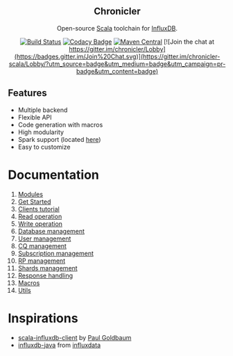 <div align="center">

## Chronicler
Open-source [Scala](https://www.scala-lang.org/) toolchain for [InfluxDB](https://www.influxdata.com/).

[![Build Status](https://travis-ci.org/fsanaulla/chronicler.svg?branch=master)](https://travis-ci.org/fsanaulla/chronicler)
[![Codacy Badge](https://api.codacy.com/project/badge/Grade/6a69284084ab47d19538eb69745353a2)](https://www.codacy.com/app/fsanaulla/chronicler?utm_source=github.com&amp;utm_medium=referral&amp;utm_content=fsanaulla/chronicler&amp;utm_campaign=Badge_Grade)
[![Maven Central](https://maven-badges.herokuapp.com/maven-central/com.github.fsanaulla/chronicler-core-shared_2.11/badge.svg)](https://maven-badges.herokuapp.com/maven-central/com.github.fsanaulla/chronicler-core-shared_2.11)
[![Join the chat at https://gitter.im/chronicler/Lobby](https://badges.gitter.im/Join%20Chat.svg)](https://gitter.im/chronicler-scala/Lobby/?utm_source=badge&utm_medium=badge&utm_campaign=pr-badge&utm_content=badge)
</div>

## Features
- Multiple backend
- Flexible API
- Code generation with macros
- High modularity
- Spark support (located [here](https://github.com/fsanaulla/chronicler-spark))
- Easy to customize

# Documentation
1. [Modules](docs/modules.md)
1. [Get Started](docs/get_started.md)
1. [Clients tutorial](docs/clients.md)
2. [Read operation](docs/read_operation_notes.md)
3. [Write operation](docs/write_operation_notes.md)
4. [Database management](docs/database_management.md)
5. [User management](docs/user_management.md)
6. [CQ management](docs/continuous_query-management.md)
7. [Subscription management](docs/subscription_management.md)
8. [RP management](docs/retention_policy_management.md)
9. [Shards management](docs/shard_management.md)
10. [Response handling](docs/response_handling.md)
11. [Macros](docs/macros.md)
12. [Utils](docs/utils.md)

# Inspirations
- [scala-influxdb-client](https://github.com/paulgoldbaum/scala-influxdb-client) by [Paul Goldbaum](https://github.com/paulgoldbaum)
- [influxdb-java](https://github.com/influxdata/influxdb-java) from [influxdata](https://github.com/influxdata)
